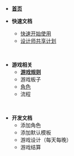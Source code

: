 * [**首页**](/README)

* **快速文档**
  * [快速开始使用](QuickGame)
  * [设计师共享计划](DesignerCooperation)



<br>



* **游戏相关**
  * [**游戏规则**](game\rule\游戏规则.md) 
  * 游戏板子
  * [角色](game\rule\角色.md) 
  * 流程



<br>



- **开发文档**
  - 添加角色
  - 添加默认模板
  - 游戏设计（每天每晚）
  - 游戏结算





